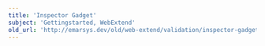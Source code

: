 ```yaml
---
title: 'Inspector Gadget'
subject: 'Gettingstarted, WebExtend'
old_url: 'http://emarsys.dev/old/web-extend/validation/inspector-gadget/'
---
```


